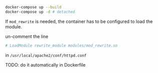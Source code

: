 ```bash
docker-compose up --build
docker-compose up -d # detached
```

If `mod_rewrite` is needed, the container has to be configured to load the module.

un-comment the line
```bash
# LoadModule rewrite_module modules/mod_rewrite.so
```
in `/usr/local/apache2/conf/httpd.conf`

TODO: do it automatically in Dockerfile
